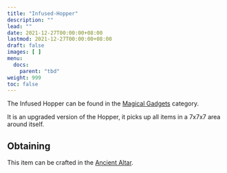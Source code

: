 ```yaml
---
title: "Infused-Hopper"
description: ""
lead: ""
date: 2021-12-27T00:00:00+08:00
lastmod: 2021-12-27T00:00:00+08:00
draft: false
images: [ ]
menu:
  docs:
    parent: "tbd"
weight: 999
toc: false
---
```


The Infused Hopper can be found in the [Magical Gadgets](/docs/slimefun/magical-gadgets) category.

It is an upgraded version of the Hopper, it picks up all items in a 7x7x7 area around itself.

## Obtaining

This item can be crafted in the [Ancient Altar](/docs/slimefun/ancient-altar).
